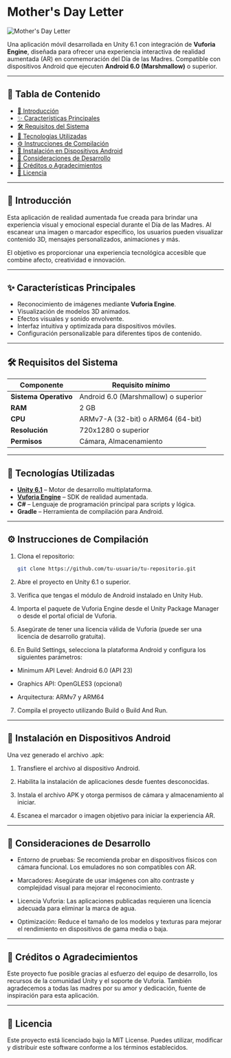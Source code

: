 # Mother's Day Letter

![Mother's Day Letter](https://github.com/user-attachments/assets/2af379a8-b1eb-4133-86d7-50f8cd57f941)

Una aplicación móvil desarrollada en Unity 6.1 con integración de **Vuforia Engine**, diseñada para ofrecer una experiencia interactiva de realidad aumentada (AR) en conmemoración del Día de las Madres. Compatible con dispositivos Android que ejecuten **Android 6.0 (Marshmallow)** o superior.

---

## 📑 Tabla de Contenido

- [📌 Introducción](#introducción)
- [✨ Características Principales](#características-principales)
- [🛠️ Requisitos del Sistema](#requisitos-del-sistema)
- [🧰 Tecnologías Utilizadas](#tecnologías-utilizadas)
- [⚙️ Instrucciones de Compilación](#instrucciones-de-compilación)
- [📲 Instalación en Dispositivos Android](#instalación-en-dispositivos-android)
- [🧪 Consideraciones de Desarrollo](#consideraciones-de-desarrollo)
- [🙏 Créditos o Agradecimientos](#créditos-o-agradecimientos)
- [📄 Licencia](#licencia)

---

## 📌 Introducción

Esta aplicación de realidad aumentada fue creada para brindar una experiencia visual y emocional especial durante el Día de las Madres. Al escanear una imagen o marcador específico, los usuarios pueden visualizar contenido 3D, mensajes personalizados, animaciones y más.

El objetivo es proporcionar una experiencia tecnológica accesible que combine afecto, creatividad e innovación.

---

## ✨ Características Principales

- Reconocimiento de imágenes mediante **Vuforia Engine**.
- Visualización de modelos 3D animados.
- Efectos visuales y sonido envolvente.
- Interfaz intuitiva y optimizada para dispositivos móviles.
- Configuración personalizable para diferentes tipos de contenido.

---

## 🛠️ Requisitos del Sistema

| Componente             | Requisito mínimo                        |
|------------------------|------------------------------------------|
| **Sistema Operativo**  | Android 6.0 (Marshmallow) o superior     |
| **RAM**                | 2 GB                                     |
| **CPU**                | ARMv7-A (32-bit) o ARM64 (64-bit)        |
| **Resolución**         | 720x1280 o superior                      |
| **Permisos**           | Cámara, Almacenamiento                   |

---

## 🧰 Tecnologías Utilizadas

- **[Unity 6.1](https://unity.com/releases)** – Motor de desarrollo multiplataforma.
- **[Vuforia Engine](https://developer.vuforia.com/)** – SDK de realidad aumentada.
- **C#** – Lenguaje de programación principal para scripts y lógica.
- **Gradle** – Herramienta de compilación para Android.

---

## ⚙️ Instrucciones de Compilación

1. Clona el repositorio:

   ```bash
   git clone https://github.com/tu-usuario/tu-repositorio.git

2. Abre el proyecto en Unity 6.1 o superior.

3. Verifica que tengas el módulo de Android instalado en Unity Hub.

4. Importa el paquete de Vuforia Engine desde el Unity Package Manager o desde el portal oficial de Vuforia.

5. Asegúrate de tener una licencia válida de Vuforia (puede ser una licencia de desarrollo gratuita).

6. En Build Settings, selecciona la plataforma Android y configura los siguientes parámetros:

  * Minimum API Level: Android 6.0 (API 23)

  * Graphics API: OpenGLES3 (opcional)

  * Arquitectura: ARMv7 y ARM64

7. Compila el proyecto utilizando Build o Build And Run.

---

## 📲 Instalación en Dispositivos Android

Una vez generado el archivo .apk:

1. Transfiere el archivo al dispositivo Android.

2. Habilita la instalación de aplicaciones desde fuentes desconocidas.

3. Instala el archivo APK y otorga permisos de cámara y almacenamiento al iniciar.

4. Escanea el marcador o imagen objetivo para iniciar la experiencia AR.

---

## 🧪 Consideraciones de Desarrollo

* Entorno de pruebas: Se recomienda probar en dispositivos físicos con cámara funcional. Los emuladores no son compatibles con AR.

* Marcadores: Asegúrate de usar imágenes con alto contraste y complejidad visual para mejorar el reconocimiento.

* Licencia Vuforia: Las aplicaciones publicadas requieren una licencia adecuada para eliminar la marca de agua.

* Optimización: Reduce el tamaño de los modelos y texturas para mejorar el rendimiento en dispositivos de gama media o baja.

---

## 🙏 Créditos o Agradecimientos

Este proyecto fue posible gracias al esfuerzo del equipo de desarrollo, los recursos de la comunidad Unity y el soporte de Vuforia. También agradecemos a todas las madres por su amor y dedicación, fuente de inspiración para esta aplicación.

---

## 📄 Licencia

Este proyecto está licenciado bajo la MIT License. Puedes utilizar, modificar y distribuir este software conforme a los términos establecidos.
